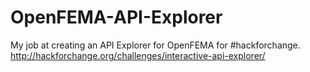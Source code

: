 OpenFEMA-API-Explorer
=====================

My job at creating an API Explorer for OpenFEMA for #hackforchange.  http://hackforchange.org/challenges/interactive-api-explorer/
